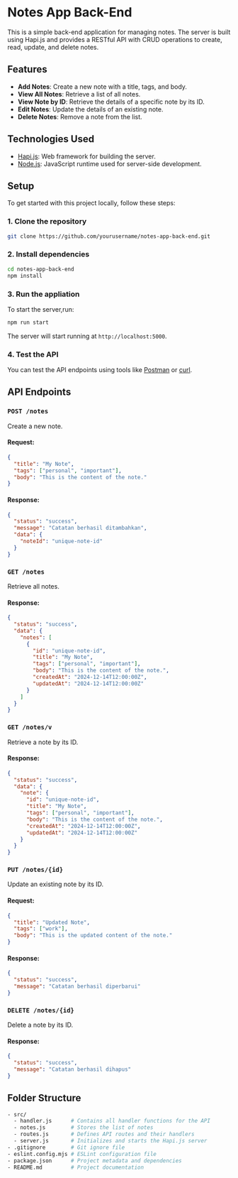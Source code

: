 # Notes App Back-End

This is a simple back-end application for managing notes. The server is built using Hapi.js and provides a RESTful API with CRUD operations to create, read, update, and delete notes.

## Features

- **Add Notes**: Create a new note with a title, tags, and body.
- **View All Notes**: Retrieve a list of all notes.
- **View Note by ID**: Retrieve the details of a specific note by its ID.
- **Edit Notes**: Update the details of an existing note.
- **Delete Notes**: Remove a note from the list.

## Technologies Used

- [Hapi.js](https://hapi.dev/): Web framework for building the server.
- [Node.js](https://nodejs.org/): JavaScript runtime used for server-side development.

## Setup

To get started with this project locally, follow these steps:

### 1. Clone the repository

```bash
git clone https://github.com/yourusername/notes-app-back-end.git
```

### 2. Install dependencies

```bash
cd notes-app-back-end
npm install
```

### 3. Run the appliation

To start the server,run:
```bash
npm run start
```

The server will start running at `http://localhost:5000`.

### 4. Test the API

You can test the API endpoints using tools like [Postman](https://www.postman.com/) or [curl](https://curl.se/).

## API Endpoints

### `POST /notes`

Create a new note.

#### Request:

```json
{
  "title": "My Note",
  "tags": ["personal", "important"],
  "body": "This is the content of the note."
}
```

#### Response:

```json
{
  "status": "success",
  "message": "Catatan berhasil ditambahkan",
  "data": {
    "noteId": "unique-note-id"
  }
}
```

### `GET /notes`

Retrieve all notes.

#### Response:

```json
{
  "status": "success",
  "data": {
    "notes": [
      {
        "id": "unique-note-id",
        "title": "My Note",
        "tags": ["personal", "important"],
        "body": "This is the content of the note.",
        "createdAt": "2024-12-14T12:00:00Z",
        "updatedAt": "2024-12-14T12:00:00Z"
      }
    ]
  }
}
```

### `GET /notes/v`

Retrieve a note by its ID.

#### Response:

```json
{
  "status": "success",
  "data": {
    "note": {
      "id": "unique-note-id",
      "title": "My Note",
      "tags": ["personal", "important"],
      "body": "This is the content of the note.",
      "createdAt": "2024-12-14T12:00:00Z",
      "updatedAt": "2024-12-14T12:00:00Z"
    }
  }
}
```

### `PUT /notes/{id}`

Update an existing note by its ID.

#### Request:

```json
{
  "title": "Updated Note",
  "tags": ["work"],
  "body": "This is the updated content of the note."
}
```

#### Response:

```json
{
  "status": "success",
  "message": "Catatan berhasil diperbarui"
}
```

### `DELETE /notes/{id}`

Delete a note by its ID.

#### Response:

```json
{
  "status": "success",
  "message": "Catatan berhasil dihapus"
}
```

## Folder Structure

```bash
- src/
  - handler.js      # Contains all handler functions for the API
  - notes.js        # Stores the list of notes
  - routes.js       # Defines API routes and their handlers
  - server.js       # Initializes and starts the Hapi.js server
- .gitignore        # Git ignore file
- eslint.config.mjs # ESLint configuration file
- package.json      # Project metadata and dependencies
- README.md         # Project documentation
```

